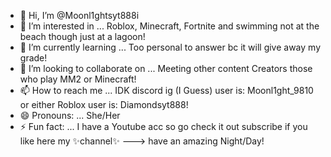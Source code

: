 - 👋 Hi, I’m @Moonl1ghtsyt888i
- 👀 I’m interested in ... Roblox, Minecraft, Fortnite and swimming not at the beach though just at a lagoon!
- 🌱 I’m currently learning ... Too personal to answer bc it will give away my grade!
- 💞️ I’m looking to collaborate on ... Meeting other content Creators those who play MM2 or Minecraft!
- 📫 How to reach me ... IDK discord ig (I Guess) user is: Moonl1ght_9810 or either Roblox user is: Diamondsyt888!
- 😄 Pronouns: ... She/Her
- ⚡ Fun fact: ... I have a Youtube acc so go check it out subscribe if you like here my ✨channel✨
---> [
](https://www.youtube.com/@itzzgoldy) have an amazing Night/Day!
